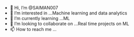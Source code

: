 - 👋 Hi, I’m @SAIMAN007
- 👀 I’m interested in ...Machine learning and data analytics
- 🌱 I’m currently learning ...ML
- 💞️ I’m looking to collaborate on ...Real time projects on ML
- 📫 How to reach me ...

<!---
SAIMAN007/SAIMAN007 is a ✨ special ✨ repository because its `README.md` (this file) appears on your GitHub profile.
You can click the Preview link to take a look at your changes.
--->
